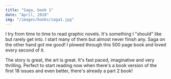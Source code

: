 ```yaml
---
title: "Saga, book 1"
date: "April, 2018"
img: "/images/books/saga1.jpg"
---
```

I try from time to time to read graphic novels. It's something I "should" like but rarely get into. I start many of them but almost never finish any. Saga on the other hand got me good! I plowed through this 500 page book and loved every second of it.

The story is great, the art is great. It's fast paced, imaginative and very thrilling. Perfect to start reading now when there's a book version of the first 18 issues and even better, there's already a part 2 book!

